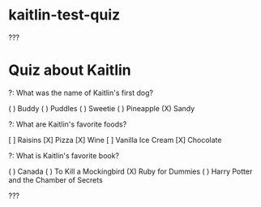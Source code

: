# kaitlin-test-quiz
???

# Quiz about Kaitlin

?: What was the name of Kaitlin's first dog?

( ) Buddy
( ) Puddles
( ) Sweetie
( ) Pineapple
(X) Sandy

?: What are Kaitlin's favorite foods?

[ ] Raisins
[X] Pizza
[X] Wine
[ ] Vanilla Ice Cream
[X] Chocolate


?: What is Kaitlin's favorite book?

( ) Canada
( ) To Kill a Mockingbird
(X) Ruby for Dummies
( ) Harry Potter and the Chamber of Secrets


???
